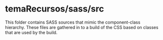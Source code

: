 # temaRecursos/sass/src

This folder contains SASS sources that mimic the component-class hierarchy. These files
are gathered in to a build of the CSS based on classes that are used by the build.
